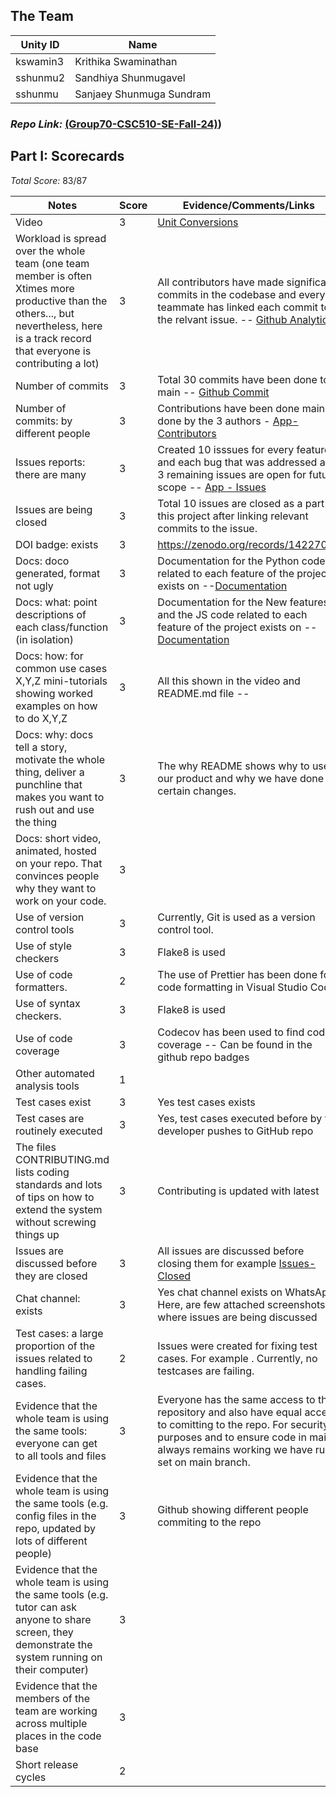 ## The Team

| Unity ID | Name               |
| -------- | ------------------ |
| kswamin3  | Krithika Swaminathan      |
| sshunmu2  | Sandhiya Shunmugavel   |
| sshunmu  | Sanjaey Shunmuga Sundram     


### *Repo Link:* [(Group70-CSC510-SE-Fall-24)](https://github.com/SKS2024SE/Unit_Conversion_2024))

## Part I: Scorecards
*Total Score:* 83/87

| Notes                                                                                                                                                                                     | Score | Evidence/Comments/Links                                                                                                                                                                                                    |
| ----------------------------------------------------------------------------------------------------------------------------------------------------------------------------------------- | ----- | -------------------------------------------------------------------------------------------------------------------------------------------------------------------------------------------------------------------------- |
| Video                                                                                                                                                                                     | 3     | [Unit Conversions](https://youtu.be/8tz6wISzIgk)                                                                                                                                                                                                           |
| Workload is spread over the whole team (one team member is often Xtimes more productive than the others..., but nevertheless, here is a track record that everyone is contributing a lot) | 3     | All contributors have made significant commits in the codebase and every teammate has linked each commit to the relvant issue. -- [Github Analytics](https://github.com/SKS2024SE/Unit_Conversion_2024/pulse)
| Number of commits                                                                                                                                                                         | 3     | Total 30 commits have been done to main -- [Github Commit](https://github.com/SKS2024SE/Unit_Conversion_2024/graphs/commit-activity) |
| Number of commits: by different people                                                                                                                                                    | 3     | Contributions have been done mainly done by the 3 authors - [App-Contributors](https://github.com/SKS2024SE/Unit_Conversion_2024/graphs/contributors)                                                                                 |
| Issues reports: there are many                                                                                                                                                            | 3     | Created 10 isssues for every feature and each bug that was addressed and 3 remaining issues are open for future scope -- [App - Issues](https://github.com/SKS2024SE/Unit_Conversion_2024/issues)                                                                 |
| Issues are being closed                                                                                                                                                                   | 3     | Total 10 issues are closed as a part of this project after linking relevant commits to the issue.                           |
| DOI badge: exists                                                                                                                                                                         | 3     |  https://zenodo.org/records/14227035                                              |
| Docs: doco generated, format not ugly                                                                                                                                                     | 3     | Documentation for the Python code related to each feature of the project exists on --[Documentation](https://github.com/SKS2024SE/Unit_Conversion_2024/tree/master/Documentation)    |
| Docs: what: point descriptions of each class/function (in isolation)                                                                                                                      | 3     | Documentation for the New features and the JS code related to each feature of the project exists on -- [Documentation](https://github.com/SKS2024SE/Unit_Conversion_2024/tree/master/Documentation) |
| Docs: how: for common use cases X,Y,Z mini-tutorials showing worked examples on how to do X,Y,Z                                                                                           | 3     | All this shown in the video and README.md file --                                                                                                                                                                                                                            |
| Docs: why: docs tell a story, motivate the whole thing, deliver a punchline that makes you want to rush out and use the thing                                                             | 3     | The why README shows why to use our product and why we have done certain changes.                                                                                                                                                                                                                      |
| Docs: short video, animated, hosted on your repo. That convinces people why they want to work on your code.                                                                               | 3     |                                                                                                                                                                                                                      |
| Use of version control tools                                                                                                                                                              | 3     | Currently, Git is used as a version control tool.                                                                                                                                                                                          |
| Use of style checkers                                                                                                                                                                     | 3     | Flake8 is used            |
| Use of code formatters.                                                                                                                                                                   | 2     | The use of Prettier has been done for code formatting in Visual Studio Code          |
| Use of syntax checkers.                                                                                                                                                                   | 3     | Flake8 is used         |
| Use of code coverage                                                                                                                                                                      | 3     | Codecov has been used to find code coverage -- Can be found in the github repo badges                                                                                                                                                                                 |
| Other automated analysis tools                                                                                                                                                            | 1     |                        |
| Test cases exist                                                                                                                                                                          | 3     | Yes test cases exists                                                                                                                                                                                                                |
| Test cases are routinely executed                                                                                                                                                         | 3     | Yes, test cases executed before by the developer pushes to GitHub repo                                                                                                                                                                                                                    |
| The files CONTRIBUTING.md lists coding standards and lots of tips on how to extend the system without screwing things up                                                                  | 3     | Contributing is updated with latest                                                    |
| Issues are discussed before they are closed                                                                                                                                               | 3     | All issues are discussed before closing them for example [Issues-Closed](https://github.com/SKS2024SE/Unit_Conversion_2024/issues?q=is%3Aissue+is%3Aclosed)                                                                      |
| Chat channel: exists                                                                                                                                                                      | 3     | Yes chat channel exists on WhatsApp. Here, are few attached screenshots where issues are being discussed     |
| Test cases: a large proportion of the issues related to handling failing cases.                                                                                                           | 2     | Issues were created for fixing test cases. For example . Currently, no testcases are failing.                                                                                                                                                                                                                        |
| Evidence that the whole team is using the same tools: everyone can get to all tools and files                                                                                             | 3     | Everyone has the same access to the repository and also have equal access to comitting to the repo. For security purposes and to ensure code in main always remains working we have rules set on main branch.                                                                                                                                                                                            |
| Evidence that the whole team is using the same tools (e.g. config files in the repo, updated by lots of different people)                                                                 | 3     | Github showing different people commiting to the repo                                                                                                                                                                                                                          |
| Evidence that the whole team is using the same tools (e.g. tutor can ask anyone to share screen, they demonstrate the system running on their computer)                                   | 3     |
| Evidence that the members of the team are working across multiple places in the code base                                                                                                 | 3     |                                                                                                                                                                                      
| Short release cycles                                                                                                                                                                      | 2     |                                     

